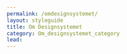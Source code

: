 ```yaml
---
permalink: /omdesignsystemet/
layout: styleguide
title: Om Designsystemet
category: Om_designsystemet_category
lead: 
---
```

